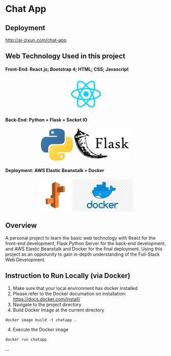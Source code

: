 # Chat App

## Deployment
http://ai-zixun.com/chat-app

## Web Technology Used in this project 

#### Front-End: React.js; Bootstrap 4; HTML; CSS; Javascript 
<p align="center">
  <img src="readme_img/icon-react.png" height="100" title="react">
</p>

#### Back-End: Python + Flask + Socket IO
<p align="center">
  <img src="readme_img/icon-python.png" height="100" title="python">
  <img src="readme_img/icon-flask.png" height="100" title="flask">
</p>

#### Deployment: AWS Elastic Beanstalk + Docker 
<p align="center">
  <img src="readme_img/icon-eb.png" height="100" title="eb">
  <img src="readme_img/icon-docker.png" height="100" title="docker">
</p>


## Overview 
A personal project to learn the basic web technology with React for the front-end development, Flask Python Server for the back-end development, and AWS Elastic Beanstalk and Docker for the final deployment. Using this project as an oppotunity to gain in-depth understanding of the Full-Stack Web Development.


## Instruction to Run Locally (via Docker)

1. Make sure that your local environment has docker installed 
 1. Please refer to the Docker documation on installation: https://docs.docker.com/install/ 
2. Navigate to the project directory 
3. Build Docker Image at the current directory 
```
docker image build -t chatapp .
```
4. Execute the Docker image 
```
docker run chatapp
```
...



